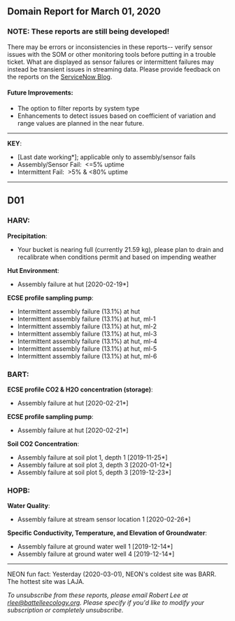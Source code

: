 ## Domain Report for March 01, 2020


### NOTE: These reports are still being developed!
There may be errors or inconsistencies in these reports-- verify sensor issues with the SOM or other monitoring tools before putting in a trouble ticket. What are displayed as sensor failures or intermittent failures may instead be transient issues in streaming data.
Please provide feedback on the reports on the [ServiceNow Blog](https://neon.service-now.com/community?id=community_blog&sys_id=9b4fbe8adbed734017ecf9041d9619be).

#### Future Improvements: 
 - The option to filter reports by system type 
 - Enhancements to detect issues based on coefficient of variation and range values are planned in the near future.

***

**KEY**:

 - [Last date working*]; applicable only to assembly/sensor fails
 - Assembly/Sensor Fail:&nbsp;&nbsp;<=5% uptime
 - Intermittent Fail:&nbsp;&nbsp;>5% & <80% uptime

***
## D01

### HARV:

**Precipitation**:
 - Your bucket is nearing full (currently 21.59 kg), please plan to drain and recalibrate when conditions permit and based on impending weather

**Hut Environment**:
 - Assembly failure at hut [2020-02-19*]

**ECSE profile sampling pump**:
 - Intermittent assembly failure (13.1%) at hut
 - Intermittent assembly failure (13.1%) at hut, ml-1
 - Intermittent assembly failure (13.1%) at hut, ml-2
 - Intermittent assembly failure (13.1%) at hut, ml-3
 - Intermittent assembly failure (13.1%) at hut, ml-4
 - Intermittent assembly failure (13.1%) at hut, ml-5
 - Intermittent assembly failure (13.1%) at hut, ml-6

### BART:

**ECSE profile CO2 & H2O concentration (storage)**:
 - Assembly failure at hut [2020-02-21*]

**ECSE profile sampling pump**:
 - Assembly failure at hut [2020-02-21*]

**Soil CO2 Concentration**:
 - Assembly failure at soil plot 1, depth 1 [2019-11-25*]
 - Assembly failure at soil plot 3, depth 3 [2020-01-12*]
 - Assembly failure at soil plot 5, depth 3 [2019-12-23*]

### HOPB:

**Water Quality**:
 - Assembly failure at stream sensor location 1 [2020-02-26*]

**Specific Conductivity, Temperature, and Elevation of Groundwater**:
 - Assembly failure at ground water well 1 [2019-12-14*]
 - Assembly failure at ground water well 4 [2019-12-14*]

***
NEON fun fact: Yesterday (2020-03-01), NEON's coldest site was BARR. The hottest site was LAJA.

_To unsubscribe from these reports, please email Robert Lee at rlee@battelleecology.org. Please specify if you'd like to modify your subscription or completely unsubscribe._
